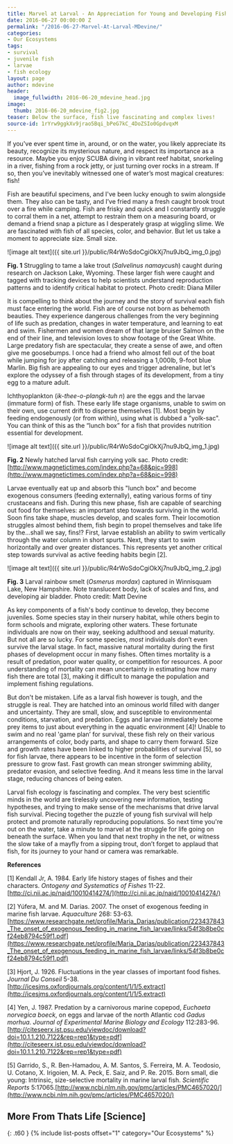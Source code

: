 ```yaml
---
title: Marvel at Larval - An Appreciation for Young and Developing Fish
date: 2016-06-27 00:00:00 Z
permalink: "/2016-06-27-Marvel-At-Larval-MDevine/"
categories:
- Our Ecosystems
tags:
- survival
- juvenile fish
- larvae
- fish ecology
layout: page
author: mdevine
header:
  image_fullwidth: 2016-06-20_mdevine_head.jpg
image:
  thumb: 2016-06-20_mdevine_fig2.jpg
teaser: Below the surface, fish live fascinating and complex lives!
source-id: 1rYrw9ggkXv9jrao5Bqi_bPeG7kC_4DoZSIo0GpdvqxM
---
```


If you've ever spent time in, around, or on the water, you likely appreciate its beauty, recognize its mysterious nature, and respect its importance as a resource. Maybe you enjoy SCUBA diving in vibrant reef habitat, snorkeling in a river, fishing from a rock jetty, or just turning over rocks in a stream. If so, then you’ve inevitably witnessed one of water’s most magical creatures: fish! 

Fish are beautiful specimens, and I've been lucky enough to swim alongside them. They also can be tasty, and I’ve fried many a fresh caught brook trout over a fire while camping. Fish are frisky and quick and I constantly struggle to corral them in a net, attempt to restrain them on a measuring board, or demand a friend snap a picture as I desperately grasp at wiggling slime. We are fascinated with fish of all species, color, and behavior. But let us take a moment to appreciate size. Small size. 

![image alt text]({{ site.url }}/public/R4rWoSdoCgiOkXj7nu9JbQ_img_0.jpg)

**Fig. 1** Struggling to tame a lake trout (*Salvelinus namaycush*) caught during research on Jackson Lake, Wyoming. These larger fish were caught and tagged with tracking devices to help scientists understand reproduction patterns and to identify critical habitat to protect. Photo credit: Diana Miller

It is compelling to think about the journey and the story of survival each fish must face entering the world. Fish are of course not born as behemoth beauties. They experience dangerous challenges from the very beginning of life such as predation, changes in water temperature, and learning to eat and swim. Fishermen and women dream of that large bruiser Salmon on the end of their line, and television loves to show footage of the Great White. Large predatory fish are spectacular, they create a sense of awe, and often give me goosebumps. I once had a friend who almost fell out of the boat while jumping for joy after catching and releasing a 1,000lb, 9-foot blue Marlin. Big fish are appealing to our eyes and trigger adrenaline, but let's explore the odyssey of a fish through stages of its development, from a tiny egg to a mature adult.

Ichthyoplankton (*ik-thee-o-plangk-tuh n*) are the eggs and the larvae (immature form) of fish. These early life stage organisms, unable to swim on their own, use current drift to disperse themselves [1].  Most begin by feeding endogenously (or from within), using what is dubbed a "yolk-sac". You can think of this as the “lunch box” for a fish that provides nutrition essential for development. 

![image alt text]({{ site.url }}/public/R4rWoSdoCgiOkXj7nu9JbQ_img_1.jpg)

**Fig. 2** Newly hatched larval fish carrying yolk sac. Photo credit: [http://www.magnetictimes.com/index.php?a=68&pic=998](http://www.magnetictimes.com/index.php?a=68&pic=998)

Larvae eventually eat up and absorb this "lunch box" and become exogenous consumers (feeding externally), eating various forms of tiny crustaceans and fish. During this new phase, fish are capable of searching out food for themselves: an important step towards surviving in the world. Soon fins take shape, muscles develop, and scales form. Their locomotion struggles almost behind them, fish begin to propel themselves and take life by the…shall we say, fins!?  First, larvae establish an ability to swim vertically through the water column in short spurts. Next, they start to swim horizontally and over greater distances. This represents yet another critical step towards survival as active feeding habits begin [2].

![image alt text]({{ site.url }}/public/R4rWoSdoCgiOkXj7nu9JbQ_img_2.jpg)

**Fig. 3** Larval rainbow smelt (*Osmerus mordax*) captured in Winnisquam Lake, New Hampshire. Note translucent body, lack of scales and fins, and developing air bladder. Photo credit: Matt Devine

As key components of a fish's body continue to develop, they become juveniles. Some species stay in their nursery habitat, while others begin to form schools and migrate, exploring other waters. These fortunate individuals are now on their way, seeking adulthood and sexual maturity. But not all are so lucky. For some species, *most* individuals don’t even survive the larval stage. In fact, massive natural mortality during the first phases of development occur in many fishes. Often times mortality is a result of predation, poor water quality, or competition for resources. A poor understanding of mortality can mean uncertainty in estimating how many fish there are total [3], making it difficult to manage the population and implement fishing regulations.

But don't be mistaken. Life as a larval fish however is tough, and the struggle is real. They are hatched into an ominous world filled with danger and uncertainty. They are small, slow, and susceptible to environmental conditions, starvation, and predation. Eggs and larvae immediately become prey items to just about everything in the aquatic environment [4]! Unable to swim and no real 'game plan’ for survival, these fish rely on their various arrangements of color, body parts, and shape to carry them forward. Size and growth rates have been linked to higher probabilities of survival [5], so for fish larvae, there appears to be incentive in the form of selection pressure to grow fast. Fast growth can mean stronger swimming ability, predator evasion, and selective feeding. And it means less time in the larval stage, reducing chances of being eaten.  

Larval fish ecology is fascinating and complex. The very best scientific minds in the world are tirelessly uncovering new information, testing hypotheses, and trying to make sense of the mechanisms that drive larval fish survival. Piecing together the puzzle of young fish survival will help protect and promote naturally reproducing populations. So next time you're out on the water, take a minute to marvel at the struggle for life going on beneath the surface. When you land that next trophy in the net, or witness the slow take of a mayfly from a sipping trout, don’t forget to applaud that fish, for its journey to your hand or camera was remarkable.    

**References**

[1] Kendall Jr, A. 1984. Early life history stages of fishes and their characters. *Ontogeny and Systematics of Fishes* 11-22.[http://ci.nii.ac.jp/naid/10010414274/](http://ci.nii.ac.jp/naid/10010414274/)

[2] Yúfera, M. and M. Darias. 2007. The onset of exogenous feeding in marine fish larvae. *Aquaculture* 268: 53-63.[https://www.researchgate.net/profile/Maria_Darias/publication/223437843_The_onset_of_exogenous_feeding_in_marine_fish_larvae/links/54f3b8be0cf24eb8794c59f1.pdf](https://www.researchgate.net/profile/Maria_Darias/publication/223437843_The_onset_of_exogenous_feeding_in_marine_fish_larvae/links/54f3b8be0cf24eb8794c59f1.pdf)

[3] Hjort, J. 1926. Fluctuations in the year classes of important food fishes. *Journal Du Conseil* 5-38. [http://icesjms.oxfordjournals.org/content/1/1/5.extract](http://icesjms.oxfordjournals.org/content/1/1/5.extract)

[4] Yen, J. 1987. Predation by a carnivorous marine copepod, *Euchaeta norvegica boeck*, on eggs and larvae of the north Atlantic cod *Gadus morhua*. *Journal of Experimental Marine Biology and Ecology* 112:283-96. [http://citeseerx.ist.psu.edu/viewdoc/download?doi=10.1.1.210.7122&rep=rep1&type=pdf](http://citeseerx.ist.psu.edu/viewdoc/download?doi=10.1.1.210.7122&rep=rep1&type=pdf)

[5] Garrido, S., R. Ben-Hamadou, A. M. Santos, S. Ferreira, M. A. Teodosio, U. Cotano, X. Irigoien, M. A. Peck, E. Saiz, and P. Re. 2015. Born small, die young: Intrinsic, size-selective mortality in marine larval fish. *Scientific Reports* 5:17065.[http://www.ncbi.nlm.nih.gov/pmc/articles/PMC4657020/](http://www.ncbi.nlm.nih.gov/pmc/articles/PMC4657020/)

## More From Thats Life [Science]
{: .t60 }
{% include list-posts offset="1" category="Our Ecosystems" %}
